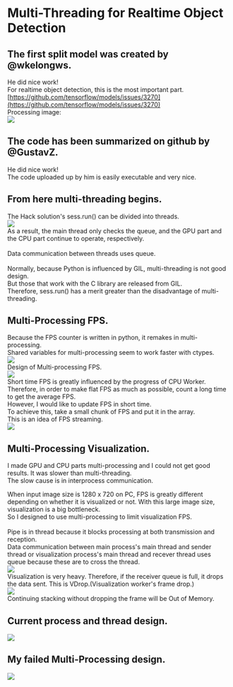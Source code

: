 # Multi-Threading for Realtime Object Detection

## The first split model was created by @wkelongws.
He did nice work!<br>
For realtime object detection, this is the most important part.<br>
[https://github.com/tensorflow/models/issues/3270](https://github.com/tensorflow/models/issues/3270)<br>
Processing image:<br>
![](./document/ProcessingFlow-P1.png)<br>

## The code has been summarized on github by @GustavZ.
He did nice work!<br>
The code uploaded up by him is easily executable and very nice.<br>

## From here multi-threading begins.
The Hack solution's sess.run() can be divided into threads.<br>
![](./document/ProcessingFlow-P2.png)<br>
As a result, the main thread only checks the queue, and the GPU part and the CPU part continue to operate, respectively.<br>
<br>
Data communication between threads uses queue.<br>
<br>
Normally, because Python is influenced by GIL, multi-threading is not good design.<br>
But those that work with the C library are released from GIL.<br>
Therefore, sess.run() has a merit greater than the disadvantage of multi-threading.<br>

## Multi-Processing FPS.
Because the FPS counter is written in python, it remakes in multi-processing.<br>
Shared variables for multi-processing seem to work faster with ctypes.<br>
![](./document/ProcessingFlow-P3.png)<br>
Design of Multi-processing FPS.<br>
![](./document/ProcessingFlow-P4.png)<br>
Short time FPS is greatly influenced by the progress of CPU Worker.<br>
Therefore, in order to make flat FPS as much as possible, count a long time to get the average FPS.<br>
However, I would like to update FPS in short time.<br>
To achieve this, take a small chunk of FPS and put it in the array.<br>
This is an idea of FPS streaming.<br>
![](./document/ProcessingFlow-P5.png)<br>

## Multi-Processing Visualization.
I made GPU and CPU parts multi-processing and I could not get good results. It was slower than multi-threading.<br>
The slow cause is in interprocess communication.<br>

When input image size is 1280 x 720 on PC, FPS is greatly different depending on whether it is visualized or not. With this large image size, visualization is a big bottleneck.<br>
So I designed to use multi-processing to limit visualization FPS.<br>
<br>
Pipe is in thread because it blocks processing at both transmission and reception.<br>
Data communication between main process's main thread and sender thread or visualization process's main thread and recever thread uses queue because these are to cross the thread.<br>
![](./document/ProcessingFlow-P6.png)<br>
Visualization is very heavy. Therefore, if the receiver queue is full, it drops the data sent. This is VDrop.(Visualization worker's frame drop.)<br>
![](./document/ProcessingFlow-P7.png)<br>
Continuing stacking without dropping the frame will be Out of Memory.<br>

## Current process and thread design.
![](./document/ProcessingFlow-P8.png)<br>

## My failed Multi-Processing design.
![](./document/ProcessingFlow-P9.png)<br>

